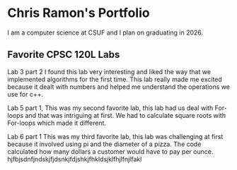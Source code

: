 
# Chris Ramon's Portfolio

I am a computer science at CSUF and I plan on graduating in 2026.

## Favorite CPSC 120L Labs 

Lab 3 part 2
I found this lab very interesting and liked the way that we implemented algorithms for the first time. This lab really made me excited because it dealt with numbers and helped me understand the operations we use for c++.

Lab 5 part 1,
This was my second favorite lab, this lab had us deal with For-loops and that was intriguing at first. We had to calculate square roots with For-loops which made it different.

Lab 6 part 1
This was my third favorite lab, this lab was challenging at first because it involved using pi and the diameter of a pizza. The code calculated how many dollars a customer would have to pay per ounce.
hjfbjsdnfjndskjfjdsnkjfdjshkjfhkldsjklfhjlfnjlfakl